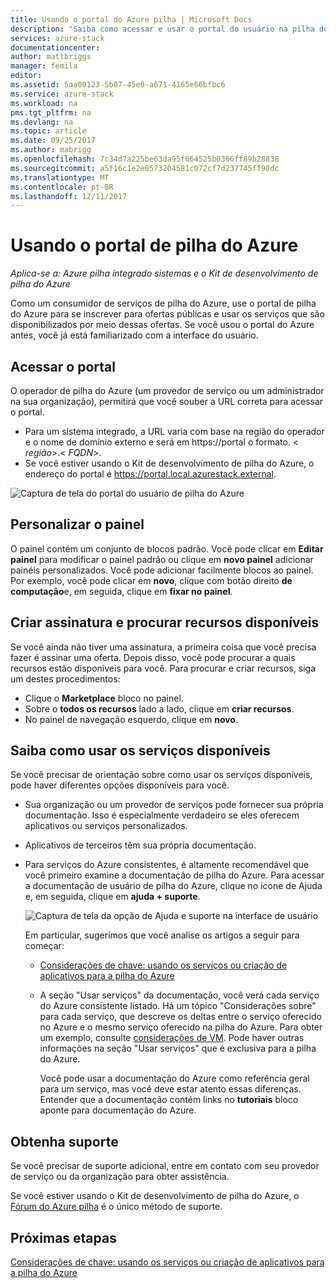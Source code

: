 ```yaml
---
title: Usando o portal do Azure pilha | Microsoft Docs
description: "Saiba como acessar e usar o portal do usuário na pilha do Azure."
services: azure-stack
documentationcenter: 
author: mattbriggs
manager: femila
editor: 
ms.assetid: 5aa00123-5b87-45e0-a671-4165e66bfbc6
ms.service: azure-stack
ms.workload: na
pms.tgt_pltfrm: na
ms.devlang: na
ms.topic: article
ms.date: 09/25/2017
ms.author: mabrigg
ms.openlocfilehash: 7c34d7a225be63da95f664525b0366ff89b28838
ms.sourcegitcommit: a5f16c1e2e0573204581c072cf7d237745ff98dc
ms.translationtype: MT
ms.contentlocale: pt-BR
ms.lasthandoff: 12/11/2017
---
```

# <a name="using-the-azure-stack-portal"></a>Usando o portal de pilha do Azure

*Aplica-se a: Azure pilha integrado sistemas e o Kit de desenvolvimento de pilha do Azure*

Como um consumidor de serviços de pilha do Azure, use o portal de pilha do Azure para se inscrever para ofertas públicas e usar os serviços que são disponibilizados por meio dessas ofertas. Se você usou o portal do Azure antes, você já está familiarizado com a interface do usuário.

## <a name="access-the-portal"></a>Acessar o portal

O operador de pilha do Azure (um provedor de serviço ou um administrador na sua organização), permitirá que você souber a URL correta para acessar o portal. 

- Para um sistema integrado, a URL varia com base na região do operador e o nome de domínio externo e será em https://portal o formato. &lt; *região*&gt;.&lt; *FQDN*&gt;.
- Se você estiver usando o Kit de desenvolvimento de pilha do Azure, o endereço do portal é https://portal.local.azurestack.external.

![Captura de tela do portal do usuário de pilha do Azure](media/azure-stack-use-portal/UserPortal.png)

## <a name="customize-the-dashboard"></a>Personalizar o painel

O painel contém um conjunto de blocos padrão. Você pode clicar em **Editar painel** para modificar o painel padrão ou clique em **novo painel** adicionar painéis personalizados. Você pode adicionar facilmente blocos ao painel. Por exemplo, você pode clicar em **novo**, clique com botão direito **de computação**e, em seguida, clique em **fixar no painel**.

## <a name="create-subscription-and-browse-available-resources"></a>Criar assinatura e procurar recursos disponíveis
 
Se você ainda não tiver uma assinatura, a primeira coisa que você precisa fazer é assinar uma oferta. Depois disso, você pode procurar a quais recursos estão disponíveis para você. Para procurar e criar recursos, siga um destes procedimentos:

- Clique o **Marketplace** bloco no painel. 
- Sobre o **todos os recursos** lado a lado, clique em **criar recursos**.
- No painel de navegação esquerdo, clique em **novo**.

## <a name="learn-how-to-use-available-services"></a>Saiba como usar os serviços disponíveis

Se você precisar de orientação sobre como usar os serviços disponíveis, pode haver diferentes opções disponíveis para você.

- Sua organização ou um provedor de serviços pode fornecer sua própria documentação. Isso é especialmente verdadeiro se eles oferecem aplicativos ou serviços personalizados.
- Aplicativos de terceiros têm sua própria documentação.
- Para serviços do Azure consistentes, é altamente recomendável que você primeiro examine a documentação de pilha do Azure. Para acessar a documentação de usuário de pilha do Azure, clique no ícone de Ajuda e, em seguida, clique em **ajuda + suporte**.
 
    ![Captura de tela da opção de Ajuda e suporte na interface de usuário](media/azure-stack-use-portal/HelpAndSupport.png)

    Em particular, sugerimos que você analise os artigos a seguir para começar:

    - [Considerações de chave: usando os serviços ou criação de aplicativos para a pilha do Azure](azure-stack-considerations.md)
    - A seção "Usar serviços" da documentação, você verá cada serviço do Azure consistente listado. Há um tópico "Considerações sobre" para cada serviço, que descreve os deltas entre o serviço oferecido no Azure e o mesmo serviço oferecido na pilha do Azure. Para obter um exemplo, consulte [considerações de VM](azure-stack-vm-considerations.md). Pode haver outras informações na seção "Usar serviços" que é exclusiva para a pilha do Azure. 
     
      Você pode usar a documentação do Azure como referência geral para um serviço, mas você deve estar atento essas diferenças. Entender que a documentação contém links no **tutoriais** bloco aponte para documentação do Azure.

## <a name="get-support"></a>Obtenha suporte

Se você precisar de suporte adicional, entre em contato com seu provedor de serviço ou da organização para obter assistência. 

Se você estiver usando o Kit de desenvolvimento de pilha do Azure, o [Fórum do Azure pilha](https://social.msdn.microsoft.com/Forums/azure/home?forum=azurestack) é o único método de suporte.

## <a name="next-steps"></a>Próximas etapas

[Considerações de chave: usando os serviços ou criação de aplicativos para a pilha do Azure](azure-stack-considerations.md)
